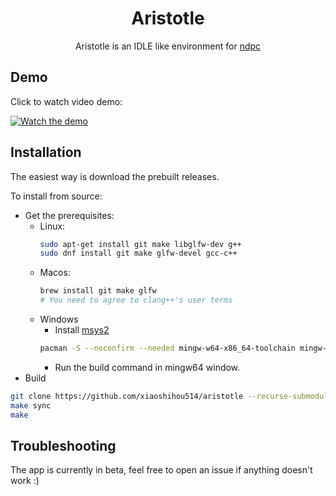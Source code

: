 <div align="center">

# Aristotle

Aristotle is an IDLE like environment for [ndpc](https://xiaoshihou514.github.io/ndpc)

</div>

## Demo

Click to watch video demo:

[![Watch the demo](https://github.com/user-attachments/assets/6d832f61-1169-4076-aaf7-6901561ebf9f)](https://github.com/user-attachments/assets/bc463b97-6809-4e31-9acd-d0dcb89867b8)

## Installation

The easiest way is download the prebuilt releases.

To install from source:

- Get the prerequisites:
  - Linux:
    ```bash
    sudo apt-get install git make libglfw-dev g++
    sudo dnf install git make glfw-devel gcc-c++
    ```
  - Macos:
    ```bash
    brew install git make glfw
    # You need to agree to clang++'s user terms
    ```
  - Windows
    - Install [msys2](https://www.msys2.org/)
    ```bash
    pacman -S --noconfirm --needed mingw-w64-x86_64-toolchain mingw-w64-x86_64-glfw git make
    ```
    - Run the build command in mingw64 window.
- Build

```bash
git clone https://github.com/xiaoshihou514/aristotle --recurse-submodules
make sync
make
```

## Troubleshooting

The app is currently in beta, feel free to open an issue if anything doesn't work :)
